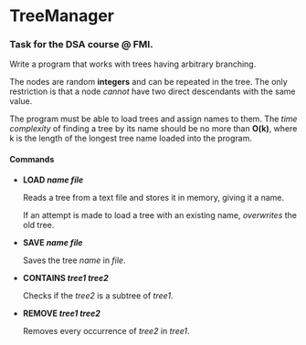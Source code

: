 # TreeManager
### Task for the DSA course @ FMI.

Write a program that works with trees having arbitrary branching. 

The nodes are random **integers** and can be repeated in the tree. 
The only restriction is that a node _cannot_ have two direct descendants with the same value.

The program must be able to load trees and assign names to them. 
The _time complexity_ of finding a tree by its name should be no more than **O(k)**,
where k is the length of the longest tree name loaded into the program.

#### Commands


- **LOAD _name_ _file_**

    Reads a tree from a text file and stores it in memory, giving it a name.
    
    If an attempt is made to load a tree with an existing name, _overwrites_ the old tree.


- **SAVE _name_ _file_**

    Saves the tree _name_ in _file_. 


- **CONTAINS _tree1_ _tree2_**

    Checks if the _tree2_ is a subtree of _tree1_. 


- **REMOVE _tree1_ _tree2_**

    Removes every occurrence of _tree2_ in _tree1_.